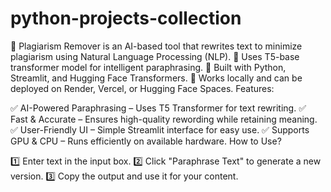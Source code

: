 # python-projects-collection

🔹 Plagiarism Remover is an AI-based tool that rewrites text to minimize plagiarism using Natural Language Processing (NLP).
🔹 Uses T5-base transformer model for intelligent paraphrasing.
🔹 Built with Python, Streamlit, and Hugging Face Transformers.
🔹 Works locally and can be deployed on Render, Vercel, or Hugging Face Spaces.
Features:

✅ AI-Powered Paraphrasing – Uses T5 Transformer for text rewriting.
✅ Fast & Accurate – Ensures high-quality rewording while retaining meaning.
✅ User-Friendly UI – Simple Streamlit interface for easy use.
✅ Supports GPU & CPU – Runs efficiently on available hardware.
How to Use?

1️⃣ Enter text in the input box.
2️⃣ Click "Paraphrase Text" to generate a new version.
3️⃣ Copy the output and use it for your content.
